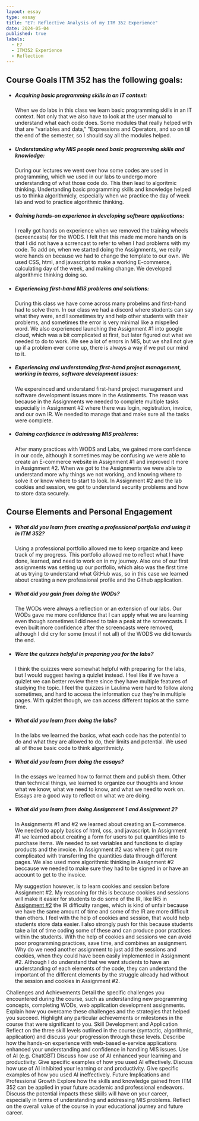 ```yaml
---
layout: essay
type: essay
title: "E7: Reflective Analysis of my ITM 352 Experience"
date: 2024-05-04
published: true
labels:
  - E7
  - ITM352 Experience
  - Reflection
---
```


<h2>Course Goals ITM 352 has the following goals:</h2>
<ul>
  <li> 
    <h5>Acquiring basic programming skills in an IT context:</h5>
      <p>
        When we do labs in this class we learn basic programming skills in an IT context. Not only that we also have to look at the user manual to understand what each code does. Some modules that really helped with that are "variables and data," "Expressions and Operators, and so on till the end of the semester, so I should say all the modules helped.
      </p>
  </li>

  <li> 
    <h5>Understanding why MIS people need basic programming skills and knowledge:</h5>
      <p>
        During our lectures we went over how some codes are used in programming, which we used in our labs to undergo more understanding of what those code do. This then lead to algoritmic thinking. Undertanding basic programming skills and knowledge helped us to thinka algorithmicly, especially when we practice the day of week lab and wod to practice algorithmic thinking.
      </p>
  </li>

  <li> 
    <h5>Gaining hands-on experience in developing software applications:</h5>
      <p>
        I really got hands on experience when we removed the training wheels (screencasts) for the WODS. I felt that this made me more hands on is that I did not have a scrrencast to refer to when I had problems with my code. To add on, when we started doing the Assignments, we really were hands on because we had to change the template to our own. We used CSS, html, and javascript to make a working E-commerce, calculating day of the week, and making change. We developed algorithmic thinking doing so. 
      </p>
  </li>

  <li> 
    <h5>Experiencing first-hand MIS problems and solutions:</h5>
      <p>
        During this class we have come across many probelms and first-hand had to solve them. In our class we had a discord where students can say what they were, and I sometimes try and help other students with their problems, and sometimes the error is very minimal like a mispelled word. We also experienced launching the Assignment #1 into google cloud, which was a bit complicated at first, but later figured out what we needed to do to work. We see a lot of errors in MIS, but we shall not give up if a problem ever come up, there is always a way if we put our mind to it.
      </p>
  </li>

  <li> 
    <h5>Experiencing and understanding first-hand project management, working in teams, software development issues:</h5>
      <p>
        We expereinced and understand first-hand project management and software development issues more in the Assinments. The reason was because in the Assignments we needed to complete multiple tasks especially in Assignment #2 where there was login, registration, invoice, and our own IR. We needed to manage that and make sure all the tasks were complete.
      </p>
  </li>

  <li> 
    <h5>Gaining confidence in addressing MIS problems:</h5>
      <p>
        After many practices with WODS and Labs, we gained more confidence in our code, although it sometimes may be confusing we were able to create an E-commerce website in Assignment #1 and improved it more in Assignment #2. When we got to the Assignments we were able to understand more why things we not working, and knowing where to solve it or know where to start to look. In Assignment #2 and the lab cookies and session, we got to understand security problems and how to store data securely.
      </p>
  </li>
</ul>


<h2>Course Elements and Personal Engagement</h2>
<ul>
  <li>    
    <h5>What did you learn from creating a professional portfolio and using it in ITM 352?</h5>
      <p>
        Using a professional portfolio allowed me to keep organize and keep track of my progress. This portfolio allowed me to reflect what I have done, learned, and need to work on in my journey. Also one of our first assignments was setting up our portfolio, which also was the first time at us trying to understand what GitHub was, so in this case we learned about creating a new professional profile and the Github application.
      </p>
  </li>

  <li>    
    <h5>What did you gain from doing the WODs?</h5>
      <p>
          The WODs were always a reflection or an extension of our labs. Our WODs gave me more confidence that I can apply what we are learning even though sometimes I did need to take a peak at the screencasts. I even built more confidence after the screencasts were removed, although I did cry for some (most if not all) of the WODS we did towards the end. 
      </p>
  </li>

  <li>    
    <h5>Were the quizzes helpful in preparing you for the labs?</h5>
      <p>
        I think the quizzes were somewhat helpful with preparing for the labs, but I would suggest having a quizlet instead. I feel like if we have a quizlet we can better review there since they have multiple features of studying the topic. I feel the quizzes in Laulima were hard to follow along sometimes, and hard to access the information cuz they're in multiple pages. With quizlet though, we can access different topics at the same time.
      </p>
  </li>

  <li>    
    <h5>What did you learn from doing the labs?</h5>
      <p>
        In the labs we learned the basics, what each code has the potential to do and what they are allowed to do, their limits and potential. We used all of those basic code to think algorithmicly. 
      </p>
  </li>

  <li>    
    <h5>What did you learn from doing the essays?</h5>
      <p>
        In the essays we learned how to format them and publish them. Other than technical things, we learned to organize our thoughts and know what we know, what we need to know, and what we need to work on. Essays are a good way to reflect on what we are doing. 
      </p>
  </li>

  <li>    
    <h5>What did you learn from doing Assignment 1 and Assignment 2?
</h5>
      <p>
        In Assignments #1 and #2 we learned about creating an E-commerce. We needed to apply basics of html, css, and javascript. In Assignment #1 we learned about creating a form for users to put quantities into to purchase items. We needed to set variables and functions to display products and the invoice. In Assignment #2 was where it got more complicated with transferring the quantities data through different pages. We also used more algorithmic thinking in Assignment #2 beccause we needed to make sure they had to be signed in or have an account to get to the invoice.
      </p>
    <p>
      My suggestion however, is to learn cookies and session before Assignment #2. My reasoning for this is because cookies and sessions will make it easier for students to do some of the IR, like IR5 in <a href="https://dport96.github.io/ITM352/morea/150.Assignment2/experience-Assignment2.html" target="_blank">Assignment #2</a> the IR difficulty ranges, which is kind of unfair because we have the same amount of time and some of the IR are more difficult than others. I feel with the help of cookies and session, that would help students store data easier. I also strongly push for this because students take a lot of time coding some of these and can produce poor practices within the students. With the help of cookies and sessions we can avoid poor programming practices, save time, and combines an assignment. Why do we need another assignment to just add the sessions and cookies, when they could have been easily implemented in Assignment #2. Although I do understand that we want students to have an understanding of each elements of the code, they can understand the important of the different elements by the struggle already had without the session and cookies in Assignment #2. 
    </p>
  </li>
</ul>

Challenges and Achievements
Detail the specific challenges you encountered during the course, such as understanding new programming concepts, completing WODs, web application development assignments.
Explain how you overcame these challenges and the strategies that helped you succeed.
Highlight any particular achievements or milestones in the course that were significant to you.
Skill Development and Application
Reflect on the three skill levels outlined in the course (syntactic, algorithmic, application) and discuss your progression through these levels.
Describe how the hands-on experience with web-based e-service applications enhanced your understanding and confidence in handling MIS issues.
Use of AI (e.g. ChatGBT)
Discuss how use of AI enhanced your learning and productivity. Give specific examples of how you used AI effectively.
Discuss how use of AI inhibited your learning or and productivity. Give specific examples of how you used AI ineffectively.
Future Implications and Professional Growth
Explore how the skills and knowledge gained from ITM 352 can be applied in your future academic and professional endeavors.
Discuss the potential impacts these skills will have on your career, especially in terms of understanding and addressing MIS problems.
Reflect on the overall value of the course in your educational journey and future career.
